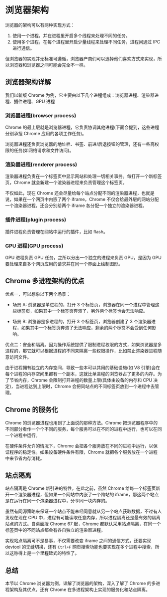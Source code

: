 # 浏览器架构

浏览器的架构可以有两种实现方式：

1. 使用一个进程，并在进程里开启多个线程来处理不同的任务。
2. 使用多个进程，在每个进程里开启少量线程来处理不同任务，进程间通过 IPC 进行通信。

但浏览器的实现并无标准可遵循，浏览器产商们可以选择他们喜欢方式来实现，所以浏览器和浏览器之间可能会完全不一样。

## 浏览器架构详解

我们以新版 Chrome 为例，它主要由以下几个进程组成：浏览器进程、渲染器进程、插件进程、GPU 进程

### 浏览器进程(browser process)

Chrome 的最上层就是浏览器进程，它负责协调其他进程(下面会提到，这些进程分别承担 Chrome 应用的各项工作任务)。

浏览器进程还负责浏览器的地址栏、书签、前进/后退按钮的管理，还有一些高权限的任务(如网络请求和文件访问)。

### 渲染器进程(renderer process)

渲染器进程负责在一个标签页中显示网站和处理一切相关事务。每打开一个新标签页，Chrome 就会新建一个渲染器进程来负责管理这个标签页。

不仅如此，现在 Chrome 还会尽量给每个站点分配不同的渲染器进程，也就是说，如果在一个网页中内嵌了两个 iframe，Chrome 不仅会给最外层的网站分配一个渲染器进程，还会分别给两个 iframe 各分配一个独立的渲染器进程。

### 插件进程(plugin process)

插件进程负责管理在网站中运行的插件，比如 flash。

### GPU 进程(GPU process)

GPU 进程负责 GPU 任务，之所以分出一个独立的进程来负责 GPU，是因为 GPU 要处理来自多个网页应用的请求并在同一个界面上绘制图形。

## Chrome 多进程架构的优点

优点一，可以想象以下两个场景：

- 场景 A: 浏览器是单进程的，打开 3 个标签页，浏览器在同一个进程中管理这些标签页，如果其中一个标签页奔溃了，另外两个标签也会无法响应。

- 场景 B: 浏览器是多进程的，打开 3 个标签页，浏览器创建了 3 个渲染器进程，如果其中一个标签页奔溃了无法响应，剩余的两个标签不会受到任何影响。

优点二：安全和隔离。因为操作系统提供了限制进程权限的方式，如果浏览器是多进程的，那它就可以根据进程的不同来隔离一些权限操作，比如禁止渲染器进程随意访问文件。

由于进程拥有独立的内存空间，导致一些本可以共用的基础设施(如 V8 引擎)会在每个进程的内存空间里都有一个副本，这就比单进程的浏览器占了更多的内存。为了节省内存，Chrome 会限制打开进程的数量上限(具体由设备的内存和 CPU 决定)，当进程达到上限时，Chrome 会把同站点的不同标签页放到一个进程中去管理。

## Chrome 的服务化

Chrome 的浏览器进程也用到了上面说的那种方法。Chrome 把浏览器程序中的不同部分看作一个个不同的服务，每个服务可以在不同的进程中运行，也可以在同一个进程中运行。

在硬件条件允许的情况下，Chrome 会把各个服务放在不同的进程中运行，以保证程序的稳定性。如果设备硬件条件有限，Chrome 就把各个服务放在一个进程中来节省内存消耗。

## 站点隔离

站点隔离是 Chrome 新引进的特性，在此之前，虽然 Chrome 给每一个标签页新开一个渲染器进程，但如果一个网站中内嵌了一个跨站的 iframe，那这两个站点是在运行在同一个渲染器进程中，分享同一块内存的。

虽然有同源策略来保证一个站点不能未经同意就从另一个站点获取数据，不过有人发现在现在 CPU 中，进程有可能读取任意内存，所以进程隔离还是最有效的隔离站点的方式。自桌面版 Chrome 67 起，Chrome 都默认采用站点隔离，在同一个标签页中的不同站点都会有各自独立的渲染器进程。

实现站点隔离可不是易事，不仅需要改变 iframe 之间的通信方式，还要实现 devtool 的无缝切换，还有 `Ctrl+F` 网页搜索功能也要实现在多个进程中搜索，所以这称得上是一个里程碑式的特性了。

## 总结

本节以 Chrome 浏览器为例，详解了浏览器的架构，深入了解了 Chrome 的多进程架构及其优点，还有 Chrome 在多进程架构上实现的服务化和站点隔离。

